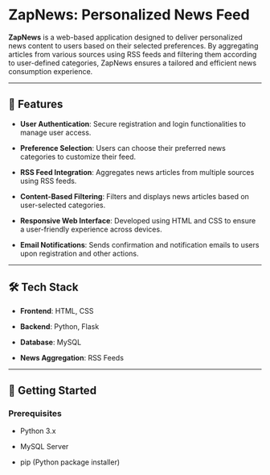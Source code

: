 # ZapNews: Personalized News Feed

**ZapNews** is a web-based application designed to deliver personalized news content to users based on their selected preferences. By aggregating articles from various sources using RSS feeds and filtering them according to user-defined categories, ZapNews ensures a tailored and efficient news consumption experience.

---

## 📌 Features

- **User Authentication**: Secure registration and login functionalities to manage user access.

- **Preference Selection**: Users can choose their preferred news categories to customize their feed.

- **RSS Feed Integration**: Aggregates news articles from multiple sources using RSS feeds.

- **Content-Based Filtering**: Filters and displays news articles based on user-selected categories.

- **Responsive Web Interface**: Developed using HTML and CSS to ensure a user-friendly experience across devices.

- **Email Notifications**: Sends confirmation and notification emails to users upon registration and other actions.

---

## 🛠️ Tech Stack

- **Frontend**: HTML, CSS

- **Backend**: Python, Flask

- **Database**: MySQL

- **News Aggregation**: RSS Feeds

---

## 🚀 Getting Started

### Prerequisites

- Python 3.x

- MySQL Server

- pip (Python package installer)

